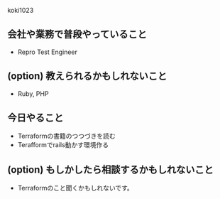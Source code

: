  koki1023

 ## 会社や業務で普段やっていること

- Repro Test Engineer

 ## (option) 教えられるかもしれないこと

- Ruby, PHP

 ## 今日やること

- Terraformの書籍のつつづきを読む
- Terafformでrails動かす環境作る

 ## (option) もしかしたら相談するかもしれないこと

 - Terraformのこと聞くかもしれないです。
